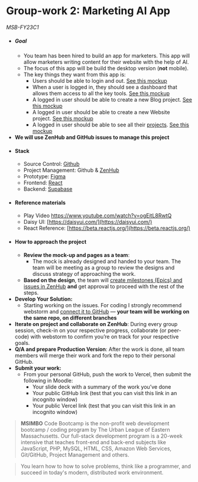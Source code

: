 # Group-work 2: Marketing AI App
*MSB-FY23C1*
- ##### Goal
    - You team has been hired to build an app for marketers. This app will allow marketers writing content for their website with the help of AI.
    - The focus of this app will be build the desktop version (**not** mobile).
    - The key things they want from this app is:
        - Users should be able to login and out. [See this mockup](https://www.figma.com/file/HqawQyyPZjoW0XSOMIB19b/SEO-Copywriting-AI-Tools?node-id=420%3A34722&t=S5QbvnH1K95VsYNl-0)
        - When a user is logged in, they should see a dashboard that allows them access to all the key tools. [See this mockup](https://www.figma.com/file/HqawQyyPZjoW0XSOMIB19b/SEO-Copywriting-AI-Tools?node-id=421%3A37169&t=S5QbvnH1K95VsYNl-0)
        - A logged in user should be able to create a new Blog project. [See this mockup](https://www.figma.com/file/HqawQyyPZjoW0XSOMIB19b/SEO-Copywriting-AI-Tools?node-id=421%3A42059&t=S5QbvnH1K95VsYNl-0)
        - A logged in user should be able to create a new Website project. [See this mockup](https://www.figma.com/file/HqawQyyPZjoW0XSOMIB19b/SEO-Copywriting-AI-Tools?node-id=0%3A1&t=S5QbvnH1K95VsYNl-0)
        - A logged in user should be able to see all their [projects](https://programs.ulem.org/mod/folder/view.php?id=321). [See this mockup](https://www.figma.com/file/HqawQyyPZjoW0XSOMIB19b/SEO-Copywriting-AI-Tools?node-id=421%3A41208&t=S5QbvnH1K95VsYNl-0)
- **We will use ZenHub and GitHub issues to manage this project**
- #### Stack
    - Source Control: [Github](https://github.com/msimbo/ai-writer-app)
    - Project Management: Github & [ZenHub](https://app.zenhub.com/workspaces/f23c1---group-projects-6400b4701fdc560025f4ca78/board)
    - Prototype: [Figma](https://www.figma.com/file/HqawQyyPZjoW0XSOMIB19b/SEO-Copywriting-AI-Tools?node-id=421%3A41208&t=S5QbvnH1K95VsYNl-0)
    - Frontend: [React](https://beta.reactjs.org/)
    - Backend: [Supabase](https://supabase.com/docs)
- #### Reference materials
    - Play Video https://www.youtube.com/watch?v=ogEitL8RwtQ
    - Daisy UI: [https://daisyui.com/](https://daisyui.com/)
    - React Reference: [https://beta.reactjs.org/](https://beta.reactjs.org/)
- #### How to approach the project
    - **Review the mock-up and pages as a team**:
        - The mock is already designed and handed to your team. The team will be meeting as a group to review the designs and discuss strategy of approaching the work.
    - **Based on the design**, the team will [create milestones (Epics) and issues in ZenHub](https://app.zenhub.com/workspaces/f23c1---ai-marketing-app-6400b4701fdc560025f4ca78/board) **and** get approval to proceed with the rest of the steps.
- **Develop Your Solution:**
    - Starting working on the issues. For coding I strongly recommend webstorm and [connect it to GitHub](https://www.google.com/url?sa=t&rct=j&q=&esrc=s&source=web&cd=&cad=rja&uact=8&ved=2ahUKEwiVtPDoiov9AhVDk4kEHcq4Az0QwqsBegQIDBAF&url=https%3A%2F%2Fwww.youtube.com%2Fwatch%3Fv%3DiV0iW8L6yt8&usg=AOvVaw3vCNj-5zjNSuWKcep-UDDf) — **your team will be working on the same repo, on different branches**
- **Iterate on project and collaborate on ZenHub**: During every group session, check-in on your respective progress, collaborate (or peer-code) with webstorm to confirm you’re on track for your respective goals.
- **Q/A and prepare Production Version**: After the work is done, all team members will merge their work and fork the repo to their personal GitHub.
- **Submit your work:**
    - From your personal GitHub, push the work to Vercel, then submit the following in Moodle:
        - Your slide deck with a summary of the work you’ve done
        - Your public GitHub link (test that you can visit this link in an incognito window)
        - Your public Vercel link (test that you can visit this link in an incognito window)


> **MSIMBO** Code Bootcamp is the non-profit web development bootcamp / coding program by The Urban League of Eastern Massachusetts. Our full-stack development program is a 20-week intensive that teaches front-end and back-end subjects like JavaScript, PHP, MySQL, HTML, CSS, Amazon Web Services, Git/GitHub, Project Management and others.

> You learn how to how to solve problems, think like a programmer, and succeed in today's modern, distributed work environment.  